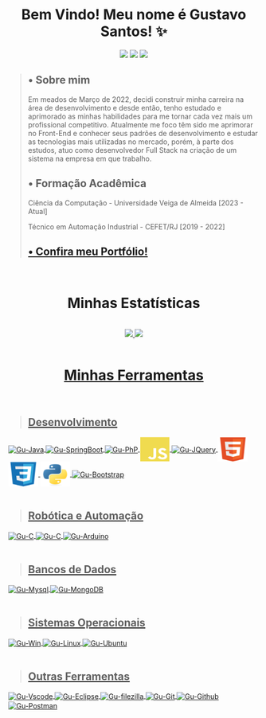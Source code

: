
<h1 align='center'> Bem Vindo! Meu nome é Gustavo Santos! ✨</h1>

  <div align='center'> 
      <a href = "https://www.linkedin.com/in/gustavo-santos-993436218/" target="_blank"><img src="https://img.shields.io/badge/-LinkedIn-%230077B5?style=for-the-badge&logo=linkedin&logoColor=white" target="_blank"></a> 
    <a href = "mailto:santos.gustavo.of@gmail.com"><img src="https://img.shields.io/badge/-Gmail-%23333?style=for-the-badge&logo=gmail&logoColor=white" target="_blank"></a>
    <img src='https://komarev.com/ghpvc/?username=GustavoOlSantos&color=blue' height="28px">
  </div>
  

> <h2>• Sobre mim</h2>
>
> Em meados de Março de 2022, decidi construir minha carreira na área de desenvolvimento e desde então, tenho estudado e aprimorado as minhas habilidades para me tornar cada vez mais um profissional competitivo. Atualmente me foco têm sido me aprimorar no Front-End e conhecer seus padrões de desenvolvimento e estudar as tecnologias mais utilizadas no mercado, porém, à parte dos estudos, atuo como desenvolvedor Full Stack na criação de um sistema na empresa em que trabalho.
>
> <h2>• Formação Acadêmica</h2>
> 
> Ciência da Computação - Universidade Veiga de Almeida [2023 - Atual]
> 
> Técnico em Automação Industrial - CEFET/RJ [2019 - 2022]
> 
> <h2 text-decoration='none'><a  href="https://gustavosantos.infinityfreeapp.com/" >• Confira meu Portfólio!</a></h2>

<br>

<h1 align='center'>Minhas Estatísticas</h1>

<br>

<div align="center">
  <a href="https://github.com/GustavoOlSantos"> 
  <img height="180em" src="https://github-readme-stats.vercel.app/api?username=GustavoOlSantos&show_icons=true&theme=tokyonight&include_all_commits=true&count_private=true"/>
  <img height="180em" src="https://github-readme-stats.vercel.app/api/top-langs/?username=GustavoOlSantos&layout=compact&langs_count=16&theme=tokyonight" />
</div>

<br>

<h1 align='center'>Minhas Ferramentas</h1>

<br>
  
> <h2>Desenvolvimento</h2>
<div display="inline-block">
    <img align="center" alt="Gu-Java" height="50" width="60" src="https://cdn.jsdelivr.net/gh/devicons/devicon@latest/icons/java/java-original-wordmark.svg" />
    <img align="center" alt="Gu-SpringBoot" height="50" width="60" src="https://cdn.jsdelivr.net/gh/devicons/devicon@latest/icons/spring/spring-original-wordmark.svg" />
    <img align="center" alt="Gu-PhP" height="50" width="60" src="https://cdn.jsdelivr.net/gh/devicons/devicon/icons/php/php-original.svg" />
    <img align="center" alt="Gu-Js" height="50" width="60" src="https://raw.githubusercontent.com/devicons/devicon/master/icons/javascript/javascript-plain.svg">
    <img align="center" alt="Gu-JQuery" height="50" width="60" src="https://cdn.jsdelivr.net/gh/devicons/devicon/icons/jquery/jquery-original.svg" />
    <img align="center" alt="Gu-HTML" height="50" width="60" src="https://raw.githubusercontent.com/devicons/devicon/master/icons/html5/html5-original.svg">
    <img align="center" alt="Gu-CSS" height="50" width="60" src="https://raw.githubusercontent.com/devicons/devicon/master/icons/css3/css3-original.svg">   
    <img align="center" alt="Gu-Python" height="50" width="60" src="https://raw.githubusercontent.com/devicons/devicon/master/icons/python/python-original.svg">
    <img align="center" alt="Gu-Bootstrap" height="50" width="60" src="https://cdn.jsdelivr.net/gh/devicons/devicon/icons/bootstrap/bootstrap-original.svg" />
</div>

<br>

> <h2>Robótica e Automação</h2>
<div display="inline-block">
  <img align="center" alt="Gu-C" height="50" width="60" src="https://cdn.jsdelivr.net/gh/devicons/devicon/icons/c/c-original.svg">
  <img align="center" alt="Gu-C" height="50" width="60" src="https://cdn.jsdelivr.net/gh/devicons/devicon/icons/cplusplus/cplusplus-original.svg" />
  <img align="center" alt="Gu-Arduino" height="50" width="60" src="https://cdn.jsdelivr.net/gh/devicons/devicon/icons/arduino/arduino-original.svg" />
</div>
  
<br>

> <h2>Bancos de Dados</h2>
  <div display="inline-block">
    <img align="center" alt="Gu-Mysql" height="80" width="90" src="https://cdn.jsdelivr.net/gh/devicons/devicon/icons/mysql/mysql-original-wordmark.svg" />
    <img align="center" alt="Gu-MongoDB" height="80" width="90"src="https://cdn.jsdelivr.net/gh/devicons/devicon@latest/icons/mongodb/mongodb-original-wordmark.svg" />
          
  </div>
  
<br>

> <h2>Sistemas Operacionais</h2>
<div display="inline-block">
  <img align="center" alt="Gu-Win" height="50" width="60" src="https://cdn.jsdelivr.net/gh/devicons/devicon/icons/windows8/windows8-original.svg" />
  <img align="center" alt="Gu-Linux" height="50" width="60" src="https://cdn.jsdelivr.net/gh/devicons/devicon/icons/linux/linux-original.svg" />
  <img align="center" alt="Gu-Ubuntu" height="50" width="60" src="https://cdn.jsdelivr.net/gh/devicons/devicon/icons/ubuntu/ubuntu-plain.svg" />
</div>

<br>

> <h2> Outras Ferramentas</h2>
<div display="inline-block">
  <img align="center" alt="Gu-Vscode" height="50" width="60" src="https://cdn.jsdelivr.net/gh/devicons/devicon/icons/vscode/vscode-original.svg" />
  <img align="center" alt="Gu-Eclipse" height="50" width="60" src="https://cdn.jsdelivr.net/gh/devicons/devicon@latest/icons/eclipse/eclipse-original.svg" />
  <img align="center" alt="Gu-filezilla" height="50" width="60" src="https://cdn.jsdelivr.net/gh/devicons/devicon/icons/filezilla/filezilla-plain.svg" />
  <img align="center" alt="Gu-Git" height="50" width="60" src="https://cdn.jsdelivr.net/gh/devicons/devicon/icons/git/git-original-wordmark.svg" />
  <img align="center" alt="Gu-Github" height="50" width="60" src="https://cdn.jsdelivr.net/gh/devicons/devicon/icons/github/github-original-wordmark.svg" />
  <img align="center" alt="Gu-Postman" src="https://cdn.jsdelivr.net/gh/devicons/devicon@latest/icons/postman/postman-original.svg" />
</div>
<br>
